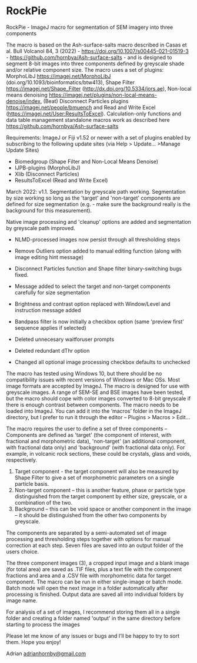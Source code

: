 # RockPie
RockPie - ImageJ macro for segmentation of SEM imagery into three components

The macro is based on the Ash-surface-salts macro described in Casas et al. Bull Volcanol 84, 3 (2022) - https://doi.org/10.1007/s00445-021-01519-3 - https://github.com/hornbya/Ash-surface-salts - and is designed to segment 8-bit images into three components defined by greyscale shade and/or relative component size. 
The macro uses a set of plugins: MorphoLibJ https://imagej.net/MorphoLibJ (doi.org/10.1093/bioinformatics/btw413), Shape Filter https://imagej.net/Shape_Filter (http://dx.doi.org/10.5334/jors.ae), Non-local means denoising https://imagej.net/plugins/non-local-means-denoise/index, (Beat) Disconnect Particles plugins https://imagej.net/people/bmuench and Read and Write Excel (https://imagej.net/User:ResultsToExcel).
Calculation-only functions and data table management standalone macros work as described here https://github.com/hornbya/Ash-surface-salts

Requirements: ImageJ or Fiji v1.52 or newer with a set of plugins enabled by subscribing to the following update sites (via Help > Update… >Manage Update Sites)
-	Biomedgroup (Shape Filter and Non-Local Means Denoise)
-	IJPB-plugins (MorphoLibJ)
-	Xlib (Disconnect Particles)
-	ResultsToExcel (Read and Write Excel)

March 2022: v1.1. Segmentation by greyscale path working. Segmentation by size working so long as the 'target' and 'non-target' components are defined for size segmentation (e.g. - make sure the background really is the background for this measurement).

Native image processing and 'cleanup' options are added and segmentation by greyscale path improved.
- NLMD-processed images now persist through all thresholding steps
- Remove Outliers option added to manual editing function (along with image editing hint message)
- Disconnect Particles function and Shape filter binary-switching bugs fixed.
- Message added to select the target and non-target components carefully for size segmentation
- Brightness and contrast option replaced with Window/Level and instruction message added
- Bandpass filter is now initially a checkbox option (same 'preview first' sequence applies if selected)

- Deleted unnecesary waitforuser prompts
- Deleted redundant dThr option
- Changed all optional image processing checkbox defaults to unchecked

The macro has tested using Windows 10, but there should be no compatibility issues with recent versions of Windows or Mac OSs. Most image formats are accepted by ImageJ.
The macro is designed for use with greyscale images. A range of SEM-SE and BSE images have been tested, but the macro should cope with color images converted to 8-bit greyscale if there is enough contrast between components.
The macro needs to be loaded into ImageJ. You can add it into the ‘macros’ folder in the ImageJ directory, but I prefer to run it through the editor – Plugins > Macros > Edit…

The macro requires the user to define a set of three components – Components are defined as 'target' (the component of interest, with fractional and morphometric data), 'non-target' (an additional component, with fractional data only) and 'background' (with fractional data only). For example, in volcanic rock sections, these could be crystals, glass and voids, respectively.

1.	Target component - the target component will also be measured by Shape Filter to give a set of morphometric parameters on a single particle basis.
2.	Non-target component – this is another feature, phase or particle type distinguished from the target component by either size, greyscale, or a combination of the two.
3.	Background – this can be void space or another component in the image – it should be distinguished from the other two components by greyscale.

The components are separated by a semi-automated set of image processing and thresholding steps together with options for manual correction at each step.
Seven files are saved into an output folder of the users choice.

The three component images (3), a cropped input image and a blank image (for total area) are saved as .TIF files, plus a text file with the component fractions and area and a .CSV file with morphometric data for target component.
The macro can be run in either single-image or batch mode. Batch mode will open the next image in a folder automatically after processing is finished. Output data are saved all into individual folders by image name.

For analysis of a set of images, I recommend storing them all in a single folder and creating a folder named 'output' in the same directory before starting to process the images

Please let me know of any issues or bugs and I’ll be happy to try to sort them.
Hope you enjoy!

Adrian
adrianhornby@gmail.com
